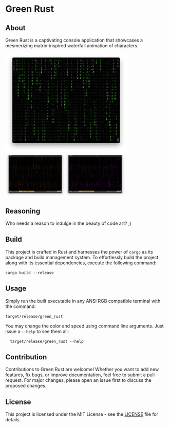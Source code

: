# Green Rust

## About

Green Rust is a captivating console application that showcases a mesmerizing matrix-inspired waterfall animation of characters.

<img src="thumbnail.png" width="75%" /><br />
<img src="thumbnail2.png" width="37%" /><img src="thumbnail3.png" width="37%" />

## Reasoning

Who needs a reason to indulge in the beauty of code art? ;)

## Build

This project is crafted in Rust and harnesses the power of `cargo` as its package and build management system. To effortlessly build the project along with its essential dependencies, execute the following command:

```shell
cargo build --release
```

## Usage

Simply run the built executable in any ANSI RGB compatible terminal with the command:

```shell
target/release/green_rust
```

You may change the color and speed using command line arguments. Just issue a `--help` to see them all:

```shell
  target/release/green_rust --help
```

## Contribution

Contributions to Green Rust are welcome! Whether you want to add new features, fix bugs, or improve documentation, feel free to submit a pull request. For major changes, please open an issue first to discuss the proposed changes.

## License
This project is licensed under the MIT License - see the [LICENSE](./LICENSE) file for details.
